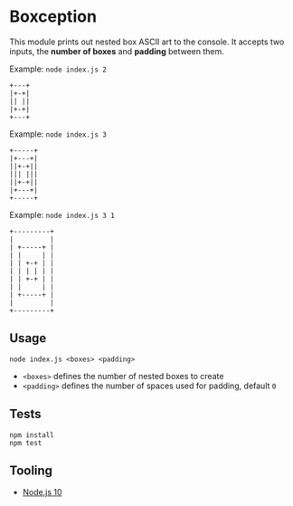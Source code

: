 # Boxception

This module prints out nested box ASCII art to the console. It accepts two
inputs, the **number of boxes** and **padding** between them.

Example: `node index.js 2`
```
+---+
|+-+|
|| ||
|+-+|
+---+
```

Example: `node index.js 3`
```
+-----+
|+---+|
||+-+||
||| |||
||+-+||
|+---+|
+-----+
```

Example: `node index.js 3 1`
```
+---------+
|         |
| +-----+ |
| |     | |
| | +-+ | |
| | | | | |
| | +-+ | |
| |     | |
| +-----+ |
|         |
+---------+
```

## Usage
```
node index.js <boxes> <padding>
```

- `<boxes>` defines the number of nested boxes to create
- `<padding>` defines the number of spaces used for padding, default `0`

## Tests
```
npm install
npm test
```

## Tooling
- [Node.js 10](https://nodejs.org/en/)
